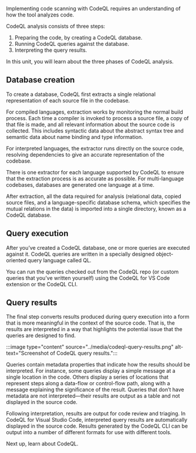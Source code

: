 Implementing code scanning with CodeQL requires an understanding of how the tool analyzes code.

CodeQL analysis consists of three steps:

1. Preparing the code, by creating a CodeQL database.
2. Running CodeQL queries against the database.
3. Interpreting the query results.

In this unit, you will learn about the three phases of CodeQL analysis.

## Database creation

To create a database, CodeQL first extracts a single relational representation of each source file in the codebase.

For compiled languages, extraction works by monitoring the normal build process. Each time a compiler is invoked to process a source file, a copy of that file is made, and all relevant information about the source code is collected. This includes syntactic data about the abstract syntax tree and semantic data about name binding and type information.

For interpreted languages, the extractor runs directly on the source code, resolving dependencies to give an accurate representation of the codebase.

There is one extractor for each language supported by CodeQL to ensure that the extraction process is as accurate as possible. For multi-language codebases, databases are generated one language at a time.

After extraction, all the data required for analysis (relational data, copied source files, and a language-specific database schema, which specifies the mutual relations in the data) is imported into a single directory, known as a CodeQL database.

## Query execution

After you’ve created a CodeQL database, one or more queries are executed against it. CodeQL queries are written in a specially designed object-oriented query language called QL.

You can run the queries checked out from the CodeQL repo (or custom queries that you’ve written yourself) using the CodeQL for VS Code extension or the CodeQL CLI.

## Query results

The final step converts results produced during query execution into a form that is more meaningful in the context of the source code. That is, the results are interpreted in a way that highlights the potential issue that the queries are designed to find.

:::image type="content" source="../media/codeql-query-results.png" alt-text="Screenshot of CodeQL query results.":::

Queries contain metadata properties that indicate how the results should be interpreted. For instance, some queries display a simple message at a single location in the code. Others display a series of locations that represent steps along a data-flow or control-flow path, along with a message explaining the significance of the result. Queries that don’t have metadata are not interpreted—their results are output as a table and not displayed in the source code.

Following interpretation, results are output for code review and triaging. In CodeQL for Visual Studio Code, interpreted query results are automatically displayed in the source code. Results generated by the CodeQL CLI can be output into a number of different formats for use with different tools.

Next up, learn about CodeQL.
